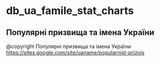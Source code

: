 # db_ua_famile_stat_charts
 Популярні призвища та імена України 
------
@copyright  Популярні призвища та імена України https://sites.google.com/site/uaname/popularnist-prizvis
